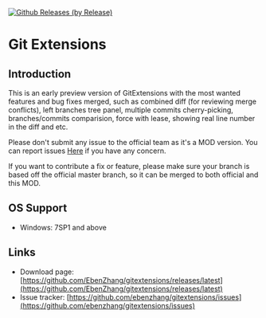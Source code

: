 [![Github Releases (by Release)](https://img.shields.io/github/downloads/ebenzhang/gitextensions/latest/total.svg?maxAge=86400)](https://github.com/ebenzhang/gitextensions/releases/latest)

# Git Extensions

## Introduction

This is an early preview version of GitExtensions with the most wanted features and bug fixes merged, such as combined diff (for reviewing merge conflicts), left branches tree panel, multiple commits cherry-picking, branches/commits comparision, force with lease, showing real line number in the diff and etc.

Please don't submit any issue to the official team as it's a MOD version. You can report issues [Here](https://github.com/EbenZhang/gitextensions/issues/new) if you have any concern. 

If you want to contribute a fix or feature, please make sure your branch is based off the official master branch, so it can be merged to both official and this MOD.

## OS Support
- Windows: 7SP1 and above

 

## Links

* Download page: [https://github.com/EbenZhang/gitextensions/releases/latest](https://github.com/EbenZhang/gitextensions/releases/latest)
* Issue tracker: [https://github.com/ebenzhang/gitextensions/issues](https://github.com/ebenzhang/gitextensions/issues)
